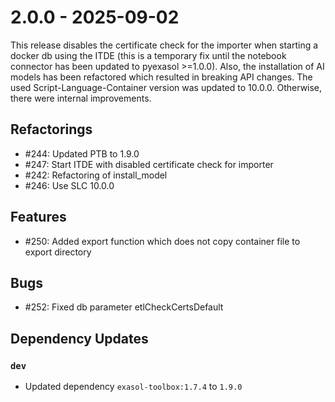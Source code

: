 # 2.0.0 - 2025-09-02

This release disables the certificate check for the importer when starting a docker db using the ITDE (this is a temporary fix until the notebook connector has been updated to pyexasol >=1.0.0). Also, the installation of AI models has been refactored which resulted in breaking API changes. The used Script-Language-Container version was updated to 10.0.0. Otherwise, there were internal improvements.


## Refactorings

 - #244: Updated PTB to 1.9.0
 - #247: Start ITDE with disabled certificate check for importer
 - #242: Refactoring of install_model
 - #246: Use SLC 10.0.0

## Features

 - #250: Added export function which does not copy container file to export directory

## Bugs

 - #252: Fixed db parameter etlCheckCertsDefault

## Dependency Updates

### `dev`
* Updated dependency `exasol-toolbox:1.7.4` to `1.9.0`
